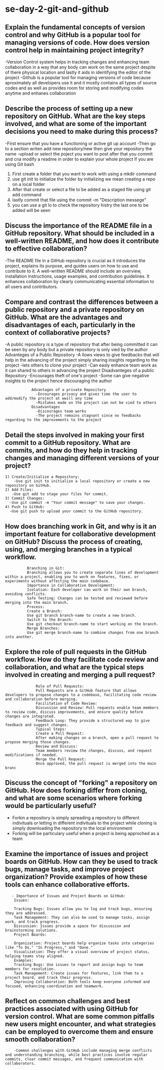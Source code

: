 # se-day-2-git-and-github
## Explain the fundamental concepts of version control and why GitHub is a popular tool for managing versions of code. How does version control help in maintaining project integrity?
  -Version Control system helps in tracking changes and enhancing team collaboration in a way that any body can work on the same project despite of there physical location and lastly it aids in identifying the editor of the project
  -Github is a popular tool for managing versions of code  because aproximately all developers use it and it mostly contains all types of source codes and as well as provides room for storing and modifying codes anytime and enhanes collaboration

## Describe the process of setting up a new repository on GitHub. What are the key steps involved, and what are some of the important decisions you need to make during this process?
  -First ensure that you have a functioning or active git up account
  -Then go to a section writen add new repository/new then give your repository the name 
  -upload or select the poject you want to post after that you commit and cna modify a readme in order to explain your whole project
  If you are using Git bash
  1) First create a folder that you want to work with using a mkdir command
  2) use git init to initialize the folder by initializing we mean creating a repo on a local folder
  3) After that create or select a file to be added as a staged file using git add command
  4) lastly commit that file using the commit -m "Description messege"
  5) you can use a git lo to check the repository histry the last one to be added will be seen
  

## Discuss the importance of the README file in a GitHub repository. What should be included in a well-written README, and how does it contribute to effective collaboration?
  -The README file in a GitHub repository is crucial as it introduces the project, explains its purpose, and guides users on how to use and contribute to it. A well-written README should include an overview, installation instructions, usage examples, and contribution guidelines. It enhances collaboration by clearly communicating essential information to all users and contributors.
  
## Compare and contrast the differences between a public repository and a private repository on GitHub. What are the advantages and disadvantages of each, particularly in the context of collaborative projects?
   -A public repository is a type of repository that after being committed it can be seen by any body but a private repository is only vied by the author 
                 Advanteges of a Public Repository
                  -A llows views to give feedbacks that will help in the advancing of the project simply sharing insights regarding to the project
                  -lets others to clone your project
                  -Can easly enhance team work as it can shared to others in advancing the project
                Disadvanteges of a public Repository
                   -Encourages theft of one's project
                   -Some can give negative insights to the project hence discouraging the author

                Advantages of a private Repository
                  -Encourages privacy and gives time the user to add/modify the project at wwill any time
                  -Mistakes made on the project can not be vied to others
                Disadvantages
                  -Discourages team works 
                  -The project remains stagnant since no feedbacks regarding to the improvements to the project
                  

## Detail the steps involved in making your first commit to a GitHub repository. What are commits, and how do they help in tracking changes and managing different versions of your project?
    1) Create/Initialize a Repository:
        -Use git init to initialize a local repository or create a new repository on GitHub.
    2) Add Files:
       -Use git add to stage your files for commit.
    3) Commit Changes:
      -Use git commit -m "Your commit message" to save your changes.
    4) Push to GitHub:
      -Use git push to upload your commit to the GitHub repository. 

## How does branching work in Git, and why is it an important feature for collaborative development on GitHub? Discuss the process of creating, using, and merging branches in a typical workflow.
              Branching in Git:
              Branching allows you to create separate lines of development within a project, enabling you to work on features, fixes, or experiments without affecting the main codebase.
              Importance in Collaborative Development:
              Isolation: Each developer can work on their own branch, avoiding conflicts.
              Safe Testing: Changes can be tested and reviewed before merging into the main branch.
              Process:
              Create a Branch:
              Use git branch branch-name to create a new branch.
              Switch to the Branch:
              Use git checkout branch-name to start working on the branch.
              Merge Branches:
              Use git merge branch-name to combine changes from one branch into another.

## Explore the role of pull requests in the GitHub workflow. How do they facilitate code review and collaboration, and what are the typical steps involved in creating and merging a pull request?
                  Role of Pull Requests:
                  Pull Requests are a GitHub feature that allows developers to propose changes to a codebase, facilitating code review and collaboration before merging.
                  Facilitation of Code Review:
                  Discussion and Review: Pull requests enable team members to review code, discuss improvements, and ensure quality before changes are integrated.
                  Feedback Loop: They provide a structured way to give feedback and suggest changes.
                  Typical Steps:
                  Create a Pull Request:
                  After making changes on a branch, open a pull request to propose merging those changes.
                  Review and Discuss:
                  Team members review the changes, discuss, and request modifications if needed.
                  Merge the Pull Request:
                  Once approved, the pull request is merged into the main branc

## Discuss the concept of "forking" a repository on GitHub. How does forking differ from cloning, and what are some scenarios where forking would be particularly useful?
  - Forkin  a repository is simply spreading a repository to different indivituals or letting in  different indivituals to the project while cloning is simply downloading the repository to the local environment
  - Forking will be particulary useful when a project is being approched as a team

## Examine the importance of issues and project boards on GitHub. How can they be used to track bugs, manage tasks, and improve project organization? Provide examples of how these tools can enhance collaborative efforts.
       - Importance of Issues and Project Boards on GitHub:
        Issues:
        
        Tracking Bugs: Issues allow you to log and track bugs, ensuring they are addressed.
        Task Management: They can also be used to manage tasks, assign work, and track progress.
        Discussion: Issues provide a space for discussion and brainstorming solutions.
        Project Boards:
        
        Organization: Project boards help organize tasks into categories like "To Do," "In Progress," and "Done."
        Visualization: They offer a visual overview of project status, helping teams stay aligned.
        Examples:
        Tracking Bugs: Use issues to report and assign bugs to team members for resolution.
        Task Management: Create issues for features, link them to a project board, and track their progress.
        Improving Collaboration: Both tools keep everyone informed and focused, enhancing coordination and teamwork.

## Reflect on common challenges and best practices associated with using GitHub for version control. What are some common pitfalls new users might encounter, and what strategies can be employed to overcome them and ensure smooth collaboration?
        -Common challenges with GitHub include managing merge conflicts and understanding branching, while best practices involve regular commits, clear commit messages, and frequent communication with collaborators.

